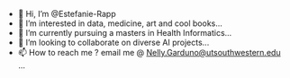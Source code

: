 - 👋 Hi, I’m @Estefanie-Rapp
- 👀 I’m interested in data, medicine, art and cool books...
- 🌱 I’m currently pursuing a masters in Health Informatics...
- 💞️ I’m looking to collaborate on diverse AI projects...
- 📫 How to reach me ? email me @ Nelly.Garduno@utsouthwestern.edu ...

<!---
Estefanie-Rapp/Estefanie-Rapp is a ✨ cool ✨ repository because its `README.md` (this file) appears on your GitHub profile.
You can click the Preview link to take a look at your changes.
--->
